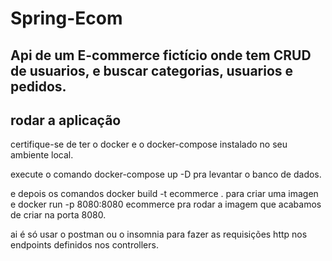 # Spring-Ecom

## Api de um E-commerce fictício onde tem CRUD de usuarios, e buscar categorias, usuarios e pedidos.

## rodar a aplicação

certifique-se de ter o docker e o docker-compose instalado no seu ambiente local.

execute o comando docker-compose up -D pra levantar o banco de dados.

e depois os comandos docker build -t ecommerce . para criar uma imagen e docker run -p 8080:8080 ecommerce pra rodar a imagem que acabamos de criar na porta 8080.

ai é só usar o postman ou o insomnia para fazer as requisições http nos endpoints definidos nos controllers.
